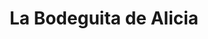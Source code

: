 ---
title: "La Bodeguita de Alicia"
url: /ciudad-satelite/la-bodeguita-de-alicia/
shop: Supermarkt
---